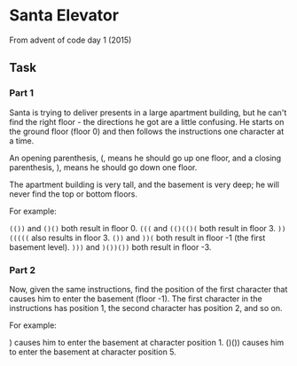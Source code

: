 # Santa Elevator

From advent of code day 1 (2015)

## Task

### Part 1

Santa is trying to deliver presents in a large apartment building, but he can't find the right floor - the directions he got are a little confusing. He starts on the ground floor (floor 0) and then follows the instructions one character at a time.

An opening parenthesis, (, means he should go up one floor, and a closing parenthesis, ), means he should go down one floor.

The apartment building is very tall, and the basement is very deep; he will never find the top or bottom floors.

For example:

`(())` and `()()` both result in floor 0.
`(((` and `(()(()(` both result in floor 3.
`))(((((` also results in floor 3.
`())` and `))(` both result in floor -1 (the first basement level).
`)))` and `)())())` both result in floor -3.

### Part 2

Now, given the same instructions, find the position of the first character that causes him to enter the basement (floor -1). The first character in the instructions has position 1, the second character has position 2, and so on.

For example:

) causes him to enter the basement at character position 1.
()()) causes him to enter the basement at character position 5.
